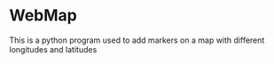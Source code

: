 # WebMap
This is a python program used to add markers on a map with different longitudes and latitudes
